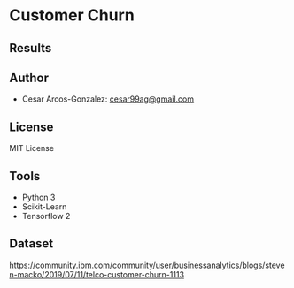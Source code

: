 # Customer Churn 

## Results

## Author
- Cesar Arcos-Gonzalez: cesar99ag@gmail.com

## License 
MIT License

## Tools
- Python 3
- Scikit-Learn
- Tensorflow 2
## Dataset
https://community.ibm.com/community/user/businessanalytics/blogs/steven-macko/2019/07/11/telco-customer-churn-1113
